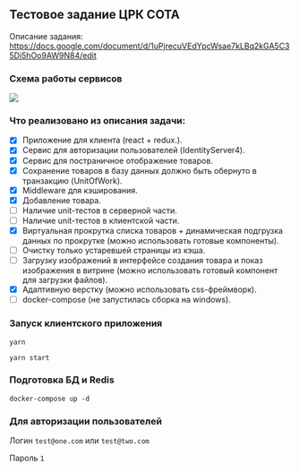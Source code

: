 ## Тестовое задание ЦРК СОТА

Описание задания:
https://docs.google.com/document/d/1uPjrecuVEdYpcWsae7kLBq2kGA5C35Di5hOo9AW9N84/edit

### Схема работы сервисов

<img src='https://g.gravizo.com/svg?
@startuml;
actor User;
participant "Client" as A;
participant "ProductFacadeApi" as B;
participant "UserManagementService" as C;
User -> A: Authorize;
activate A;
A -> B: Create Request;
activate B;
B -> C: GetToken;
activate C;
C -> B: GetUser;
deactivate C;
B -> A: Response Created;
deactivate B;
A -> User: Login;
deactivate A;
User -> A: GetProducts;
activate A;
A -> B: Create Request (Check token);
activate B;
B -> A: GetProductsPage;
deactivate B;
A -> User: Show Products List;
@enduml
'>

### Что реализовано из описания задачи:
- [x] Приложение для клиента (react + redux.).
- [x] Сервис для авторизации пользователей (IdentityServer4).
- [x] Сервис для постраничное отображение товаров.
- [x] Сохранение товаров в базу данных должно быть обернуто в транзакцию (UnitOfWork).
- [x] Middleware для кэширования.
- [x] Добавление товара.
- [ ] Наличие unit-тестов в серверной части.
- [ ] Наличие unit-тестов в клиентской части.
- [x] Виртуальная прокрутка списка товаров + динамическая подгрузка данных по прокрутке (можно использовать готовые компоненты).
- [ ] Очистку только устаревшей страницы из кэша.
- [ ] Загрузку изображений в интерфейсе создания товара и показ изображения в витрине (можно использовать готовый компонент для загрузки файлов).
- [x] Адаптивную верстку (можно использовать css-фреймворк).
- [ ] docker-compose (не запустилась сборка на windows).

### Запуск клиентского приложения 

`yarn`

`yarn start`

### Подготовка БД и Redis

`docker-compose up -d`

### Для авторизации пользователей

Логин `test@one.com` или `test@two.com`

Пароль `1`
